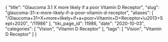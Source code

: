 {
    "title": "Glaucoma 3.1 X more likely if a poor Vitamin D Receptor",
    "slug": "glaucoma-31-x-more-likely-if-a-poor-vitamin-d-receptor",
    "aliases": [
        "/Glaucoma+31+X+more+likely+if+a+poor+Vitamin+D+Receptor+\u2013+Sept+2020",
        "/11986"
    ],
    "tiki_page_id": 11986,
    "date": "2020-10-03",
    "categories": [
        "Vision",
        "Vitamin D Receptor"
    ],
    "tags": [
        "Vision",
        "Vitamin D Receptor"
    ]
}